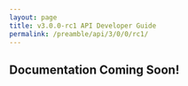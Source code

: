 ```yaml
---
layout: page
title: v3.0.0-rc1 API Developer Guide
permalink: /preamble/api/3/0/0/rc1/
---
```


## Documentation Coming Soon!
